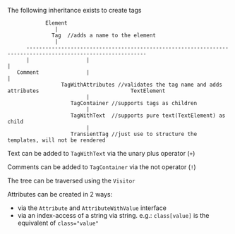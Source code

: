 The following inheritance exists to create tags

                Element
                   |
                  Tag  //adds a name to the element
                   |  
          ------------------------------------------------------------------------------------------------------------
          |                  |                                                                                       |
       Comment               |                                                                                       |
                     TagWithAttributes //validates the tag name and adds attributes                             TextElement
                             |
                        TagContainer //supports tags as children
                             |
                        TagWithText  //supports pure text(TextElement) as child
                             |
                        TransientTag //just use to structure the templates, will not be rendered



Text can be added to `TagWithText` via the unary plus operator (`+`)

Comments can be added to `TagContainer` via the not operator (`!`)

The tree can be traversed using the `Visitor`

Attributes can be created in 2 ways:
- via the `Attribute` and `AttributeWithValue` interface
- via an index-access of a string via string. e.g.: `class[value]` is the equivalent of `class="value"`